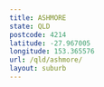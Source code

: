 ```yaml
---
title: ASHMORE
state: QLD
postcode: 4214
latitude: -27.967005
longitude: 153.365576
url: /qld/ashmore/
layout: suburb
---
```

